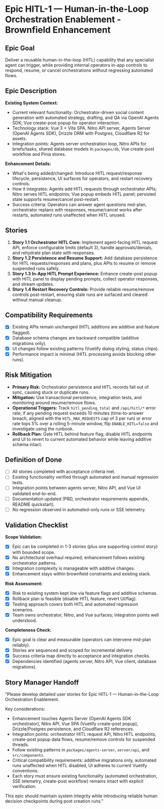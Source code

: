 # Epic HITL-1 — Human-in-the-Loop Orchestration Enablement - Brownfield Enhancement

## Epic Goal
Deliver a reusable human-in-the-loop (HITL) capability that any specialist agent can trigger, while providing internal operators in-app controls to respond, resume, or cancel orchestrations without regressing automated flows.

## Epic Description

**Existing System Context:**
- Current relevant functionality: Orchestrator-driven social content generation with automated strategy, drafting, and QA via OpenAI Agents SDK; Vue create-post popup for operator interaction.
- Technology stack: Vue 3 + Vite SPA, Nitro API server, Agents Server (OpenAI Agents SDK), Drizzle ORM with Postgres, Cloudflare R2 for assets.
- Integration points: Agents server orchestration loop, Nitro APIs for briefs/tasks, shared database models in `packages/db`, Vue create-post workflow and Pinia stores.

**Enhancement Details:**
- What's being added/changed: Introduce HITL request/response lifecycle, persistence, UI surfaces for operators, and restart recovery controls.
- How it integrates: Agents add HITL requests through orchestrator APIs; Nitro serves HITL endpoints; Vue popup embeds HITL panel; persisted state supports resume/cancel post-restart.
- Success criteria: Operators can answer agent questions mid-plan, orchestrator replans with responses, resume/cancel works after restarts, automated runs unaffected when HITL unused.

## Stories
1. **Story 1.1 Orchestrator HITL Core:** Implement agent-facing HITL request API, enforce configurable limits (default 3), handle approvals/denials, and rehydrate plan state with responses.
2. **Story 1.2 Persistence and Resume Support:** Add database persistence for HITL requests/responses and plans, plus APIs to resume or remove suspended runs safely.
3. **Story 1.3 In-App HITL Prompt Experience:** Enhance create-post popup with HITL panel to display pending prompts, collect operator responses, and stream updates.
4. **Story 1.4 Restart Recovery Controls:** Provide reliable resume/remove controls post-restart, ensuring stale runs are surfaced and cleared without manual cleanup.

## Compatibility Requirements
- [x] Existing APIs remain unchanged (HITL additions are additive and feature flagged).
- [x] Database schema changes are backward compatible (additive migrations only).
- [x] UI changes follow existing patterns (Vuetify dialog styling, status chips).
- [x] Performance impact is minimal (HITL processing avoids blocking other runs).

## Risk Mitigation
- **Primary Risk:** Orchestrator persistence and HITL records fall out of sync, causing stuck or duplicate runs.
- **Mitigation:** Use transactional persistence, integration tests, and monitoring around resume/remove flows.
- **Operational Triggers:** Track `hitl_pending_total` and `/api/hitl/*` error rate; if any pending request exceeds 10 minutes (time-to-answer breach, aligned with the `HITL_MAX_REQUESTS` cap of 3 per run) or error rate tops 5% over a rolling 5-minute window, flip `ENABLE_HITL=false` and investigate using the runbook.
- **Rollback Plan:** Gate HITL behind feature flag; disable HITL endpoints and UI to revert to current automated behavior while leaving additive schema intact.

## Definition of Done
- [ ] All stories completed with acceptance criteria met.
- [ ] Existing functionality verified through automated and manual regression tests.
- [ ] Integration points between agents server, Nitro API, and Vue UI validated end-to-end.
- [ ] Documentation updated (PRD, orchestrator requirements appendix, README quickstart).
- [ ] No regression observed in automated-only runs or SSE telemetry.

## Validation Checklist

**Scope Validation:**
- [x] Epic can be completed in 1-3 stories (plus one supporting control story) with bounded scope.
- [x] No architectural overhaul required; enhancement follows existing orchestrator patterns.
- [x] Integration complexity is manageable with additive changes.
- [x] Enhancement stays within brownfield constraints and existing stack.

**Risk Assessment:**
- [x] Risk to existing system kept low via feature flags and additive schemas.
- [x] Rollback plan is feasible (disable HITL feature, revert UI/flag).
- [x] Testing approach covers both HITL and automated regression scenarios.
- [x] Team owns orchestrator, Nitro, and Vue surfaces; integration points well understood.

**Completeness Check:**
- [x] Epic goal is clear and measurable (operators can intervene mid-plan reliably).
- [x] Stories are sequenced and scoped for incremental delivery.
- [x] Success criteria map directly to acceptance and integration checks.
- [x] Dependencies identified (agents server, Nitro API, Vue client, database migrations).

## Story Manager Handoff
"Please develop detailed user stories for Epic HITL-1 — Human-in-the-Loop Orchestration Enablement.

Key considerations:
- Enhancement touches Agents Server (OpenAI Agents SDK orchestrator), Nitro API, Vue SPA (Vuetify create-post popup), Drizzle/Postgres persistence, and Cloudflare R2 references.
- Integration points: orchestrator HITL request API, Nitro HITL endpoints, create-post popup data flows, resume/remove controls for suspended threads.
- Follow existing patterns in `packages/agents-server`, `server/api`, and `src/components`.
- Critical compatibility requirements: additive migrations only, automated runs unaffected when HITL disabled, UI adheres to current Vuetify conventions.
- Each story must ensure existing functionality (automated orchestration, SSE telemetry, create-post workflow) remains intact with explicit verification.

This epic should maintain system integrity while introducing reliable human decision checkpoints during post creation runs."
